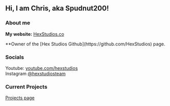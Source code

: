 ## Hi, I am Chris, aka Spudnut200! 
### About me
**My website:** [HexStudios.co](https://hexstudios.co)
<br>
<p>**Owner of the [Hex Studios Github](https://github.com/HexStudios) page.</p>

### Socials
Youtube: [youtube.com/hexstudios](https://youtube.com/hexstudios/)
<br>
Instagram [@hexstudiosteam](https://instagram.com/hexstudiosteam)


### Current Projects
[Projects page](https://hexstudios.co/projects)
